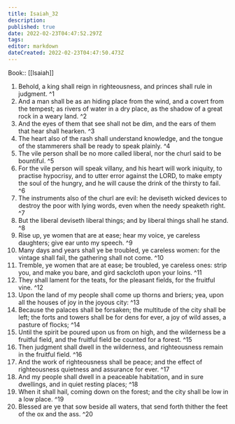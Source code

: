 ```yaml
---
title: Isaiah_32
description: 
published: true
date: 2022-02-23T04:47:52.297Z
tags: 
editor: markdown
dateCreated: 2022-02-23T04:47:50.473Z
---
```


 Book:: [[Isaiah]]
 1. Behold, a king shall reign in righteousness, and princes shall rule in judgment. ^1
 2. And a man shall be as an hiding place from the wind, and a covert from the tempest; as rivers of water in a dry place, as the shadow of a great rock in a weary land. ^2
 3. And the eyes of them that see shall not be dim, and the ears of them that hear shall hearken. ^3
 4. The heart also of the rash shall understand knowledge, and the tongue of the stammerers shall be ready to speak plainly. ^4
 5. The vile person shall be no more called liberal, nor the churl said to be bountiful. ^5
 6. For the vile person will speak villany, and his heart will work iniquity, to practise hypocrisy, and to utter error against the LORD, to make empty the soul of the hungry, and he will cause the drink of the thirsty to fail. ^6
 7. The instruments also of the churl are evil: he deviseth wicked devices to destroy the poor with lying words, even when the needy speaketh right. ^7
 8. But the liberal deviseth liberal things; and by liberal things shall he stand. ^8
 9. Rise up, ye women that are at ease; hear my voice, ye careless daughters; give ear unto my speech. ^9
 10. Many days and years shall ye be troubled, ye careless women: for the vintage shall fail, the gathering shall not come. ^10
 11. Tremble, ye women that are at ease; be troubled, ye careless ones: strip you, and make you bare, and gird sackcloth upon your loins. ^11
 12. They shall lament for the teats, for the pleasant fields, for the fruitful vine. ^12
 13. Upon the land of my people shall come up thorns and briers; yea, upon all the houses of joy in the joyous city: ^13
 14. Because the palaces shall be forsaken; the multitude of the city shall be left; the forts and towers shall be for dens for ever, a joy of wild asses, a pasture of flocks; ^14
 15. Until the spirit be poured upon us from on high, and the wilderness be a fruitful field, and the fruitful field be counted for a forest. ^15
 16. Then judgment shall dwell in the wilderness, and righteousness remain in the fruitful field. ^16
 17. And the work of righteousness shall be peace; and the effect of righteousness quietness and assurance for ever. ^17
 18. And my people shall dwell in a peaceable habitation, and in sure dwellings, and in quiet resting places; ^18
 19. When it shall hail, coming down on the forest; and the city shall be low in a low place. ^19
 20. Blessed are ye that sow beside all waters, that send forth thither the feet of the ox and the ass. ^20
